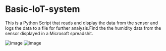 # Basic-IoT-system
This is a Python Script that reads and display the data from the sensor and logs the data to a file for further analysis.Find the the humidity data from the sensor displayed in a Microsoft spreadshit.

![image](https://github.com/Dungul020/Basic-IoT-system/assets/140886807/0b080c8a-8ec1-49af-aa14-196bb43add59)
![image](https://github.com/Dungul020/Basic-IoT-system/assets/140886807/e572cce8-7a30-42c4-ad6f-986619c56ee5)
